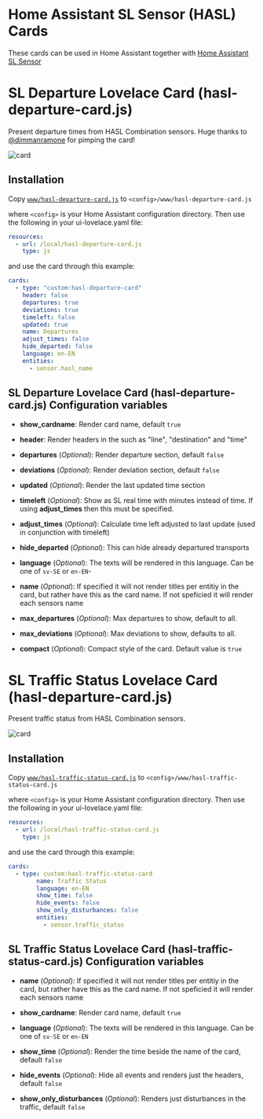 Home Assistant SL Sensor (HASL) Cards
===============================

These cards can be used in Home Assistant together with [Home Assistant SL Sensor](https://github.com/DSorlov/hasl-platform/blob/hasl/README.md)

# SL Departure Lovelace Card (hasl-departure-card.js)
Present departure times from HASL Combination sensors. Huge thanks to [@dimmanramone](https://github.com/dimmanramone) for pimping the card!

![card](https://user-images.githubusercontent.com/8133650/56198334-0a150f00-603b-11e9-9e93-92be212d7f7b.PNG)

## Installation
Copy [`www/hasl-departure-card.js`](https://github.com/DSorlov/hasl-cards/blob/master/www/hasl-departure-card.js) to `<config>/www/hasl-departure-card.js`

where `<config>` is your Home Assistant configuration directory.
Then use the following in your ui-lovelace.yaml file:

```yaml
resources:
  - url: /local/hasl-departure-card.js
    type: js
```

and use the card through this example:

```yaml
cards:
  - type: "custom:hasl-departure-card"
    header: false
    departures: true
    deviations: true
    timeleft: false
    updated: true
    name: Departures
    adjust_times: false
    hide_departed: false
    language: en-EN
    entities:
      - sensor.hasl_name
```

## SL Departure Lovelace Card (hasl-departure-card.js) Configuration variables
- **show_cardname**: Render card name, default `true`

- **header**: Render headers in the such as "line", "destination" and "time"

- **departures** (*Optional*): Render departure section, default `false`

- **deviations** (*Optional*): Render deviation section, default `false`

- **updated** (*Optional*): Render the last updated time section

- **timeleft** (*Optional*): Show as SL real time with minutes instead of time. If using **adjust_times** then this must be specified.

- **adjust_times** (*Optional*): Calculate time left adjusted to last update (used in conjunction with timeleft)

- **hide_departed** (*Optional*): This can hide already departured transports

- **language** (*Optional*): The texts will be rendered in this language. Can be one of `sv-SE` or `en-EN`-

- **name** (*Optional*): If specified it will not render titles per entitiy in the card, but rather have this as the card name. If not speficied it will render each sensors name

- **max_departures** (*Optional*): Max departures to show, default to all.

- **max_deviations** (*Optional*): Max deviations to show, defaults to all.

- **compact** (*Optional*): Compact style of the card. Default value is `true`

# SL Traffic Status Lovelace Card (hasl-departure-card.js)
Present traffic status from HASL Combination sensors.

![card](https://user-images.githubusercontent.com/1217994/57677754-e1773980-7627-11e9-81e7-4b991a6e4dc1.png)

## Installation
Copy [`www/hasl-traffic-status-card.js`](https://github.com/DSorlov/hasl-cards/blob/master/www/hasl-traffic-status-card.js) to `<config>/www/hasl-traffic-status-card.js`

where `<config>` is your Home Assistant configuration directory.
Then use the following in your ui-lovelace.yaml file:

```yaml
resources:
  - url: /local/hasl-traffic-status-card.js
    type: js
```

and use the card through this example:

```yaml
cards:
  - type: custom:hasl-traffic-status-card
        name: Traffic Status
        language: en-EN
        show_time: false
        hide_events: false
        show_only_disturbances: false
        entities:
          - sensor.traffic_status
```

## SL Traffic Status Lovelace Card (hasl-traffic-status-card.js) Configuration variables

- **name** (*Optional*): If specified it will not render titles per entitiy in the card, but rather have this as the card name. If not speficied it will render each sensors name

- **show_cardname**: Render card name, default `true`

- **language** (*Optional*): The texts will be rendered in this language. Can be one of `sv-SE` or `en-EN`

- **show_time** (*Optional*): Render the time beside the name of the card, default `false`

- **hide_events** (*Optional*): Hide all events and renders just the headers, default `false`

- **show_only_disturbances** (*Optional*): Renders just disturbances in the traffic, default `false`